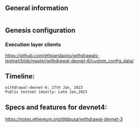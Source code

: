 ## General information
```

```

## Genesis configuration
### Execution layer clients

https://github.com/ethpandaops/withdrawals-testnet/blob/master/withdrawal-devnet-6/custom_config_data/


## Timeline:
```
withdrawal-devnet-6: 27th Jan, 2023
Public testnet ideally: Late Jan,2023
```

## Specs and features for devnet4: 

https://notes.ethereum.org/@bbusa/withdrawal-devnet-3

